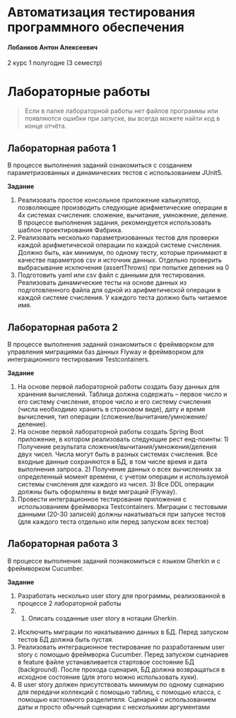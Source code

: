 # Автоматизация тестирования программного обеспечения

#### Лобанков Антон Алексеевич

2 курс 1 полугодие (3 семестр)

# Лабораторные работы

> Если в папке лабораторной работы нет файлов программы или появляются ошибки при запуске, вы всегда можете найти код в конце отчёта.

## Лабораторная работа 1

В процессе выполнения заданий ознакомиться с созданием параметризованных и динамических тестов с использованием JUnit5.

**Задание**

1. Реализовать простое консольное приложение калькулятор, позволяющее производить следующие арифметические операции в 4х системах счисления: сложение, вычитание, умножение, деление. В процессе выполнения задания, рекомендуется использовать шаблон проектирования Фабрика.
2. Реализовать несколько параметризованных тестов для проверки каждой арифметической операции по каждой системе счисления. Должно быть, как минимум, по одному тесту, которые принимают в качестве параметров csv и источник данных. Отдельно проверить выбрасывание исключения (assertThrows) при попытке деления на 0
3. Подготовить yaml или csv файл с данными для тестирования. Реализовать динамические тесты на основе данных из подготовленного файла для одной из арифметической операции в каждой системе счисления. У каждого теста должно быть читаемое имя.

## Лабораторная работа 2

В процессе выполнения заданий ознакомиться с фреймворком для управления миграциями баз данных Flyway и фреймворком для интеграционного тестирования Testcontainers.

**Задание**

1. На основе первой лабораторной работы создать базу данных для хранения вычислений. Таблица должна содержать – первое число и его систему счисления, второе число и его систему счисления (числа необходимо хранить в строковом виде), дату и время вычисления, тип операции (сложение/вычитание/умножение/деление). 
2. На основе первой лабораторной работы создать Spring Boot приложение, в котором реализовать следующие рест енд-поинты: 1) Получение результата сложения/вычитания/умножения/деления двух чисел. Числа могут быть в разных системах счисления. Все входные данные сохраняются в БД, в том числе время и дата выполнения запроса. 2) Получение данных о всех вычислениях за определенный момент времени, с учетом операции и используемой системы счисления для каждого из чисел. 3) Все DDL операции должны быть оформлены в виде миграций (Flyway). 
3. Провести интеграционное тестирование приложения с использованием фреймворка Testcontainers. Миграции с тестовыми данными (20-30 записей) должны накатываться при запуске тестов (для каждого теста отдельно или перед запуском всех тестов)

## Лабораторная работа 3

В процессе выполнения заданий познакомиться с языком Gherkin и с фреймворком Cucumber.

**Задание**

1. Разработать несколько user story для программы, реализованной в процессе 2 лабораторной работы
2. 1)	Описать созданные user story в нотации Gherkin. 
2)	Исключить миграции по накатыванию данных в БД. Перед запуском тестов БД должна быть пустая. 
3)	Реализовать интеграционное тестирование по разработанным user story с помощью фреймворка Cucumber. Перед запуском сценариев в feature файле устанавливается стартовое состояние БД (background). После прохода сценария, БД должна возвращаться в исходное состояние (для этого можно использовать хуки). 
4)	В user story должен присутствовать минимум по одному сценарию для передачи коллекций с помощью таблиц, с помощью класса, с помощью кастомного разделителя. Сценарий с использованием даты и просто обычный сценарии с несколькими аргументами




